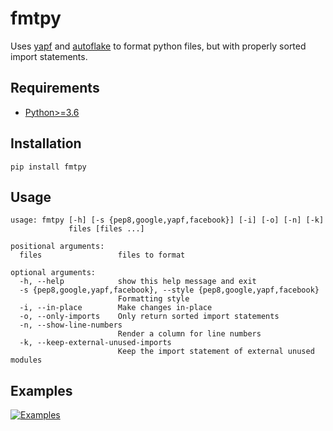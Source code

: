 # fmtpy

Uses [yapf](https://github.com/google/yapf) and [autoflake](https://github.com/PyCQA/autoflake) to format python files, but with properly sorted import statements.

## Requirements

- [Python>=3.6](https://www.python.org/downloads/)

## Installation

```
pip install fmtpy
```

## Usage

```
usage: fmtpy [-h] [-s {pep8,google,yapf,facebook}] [-i] [-o] [-n] [-k]
             files [files ...]

positional arguments:
  files                 files to format

optional arguments:
  -h, --help            show this help message and exit
  -s {pep8,google,yapf,facebook}, --style {pep8,google,yapf,facebook}
                        Formatting style
  -i, --in-place        Make changes in-place
  -o, --only-imports    Only return sorted import statements
  -n, --show-line-numbers
                        Render a column for line numbers
  -k, --keep-external-unused-imports
                        Keep the import statement of external unused modules
```

## Examples

[![Examples](static/examples.gif)](https://asciinema.org/a/QwXWTTnU95Fw2YFihSWVVvR8F)
